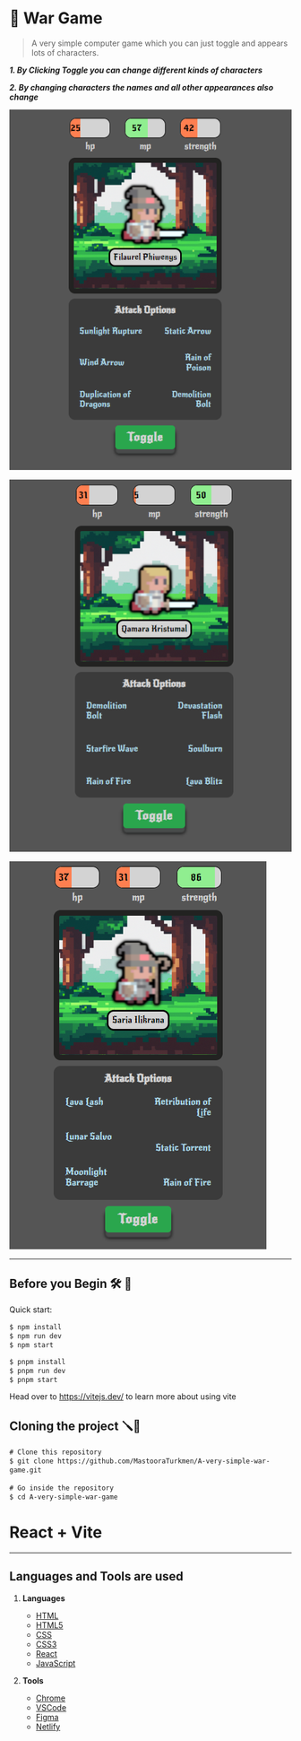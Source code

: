# 🥷 War Game

> A very simple computer game which you can just toggle and appears lots of characters.

**_1. By Clicking Toggle you can change different kinds of characters_**

**_2. By changing characters the names and all other appearances also change_**

![Alt text](./screenshots/charactor-1.png)

![Alt text](./screenshots/charactor-2.png)

![Alt text](./screenshots/charactor-3.png)

-----



## Before you Begin 🛠 🔨


Quick start:

```
$ npm install
$ npm run dev
$ npm start

```

```
$ pnpm install
$ pnpm run dev
$ pnpm start

```

Head over to https://vitejs.dev/ to learn more about using vite


## Cloning the project 🪛🔨

```
# Clone this repository
$ git clone https://github.com/MastooraTurkmen/A-very-simple-war-game.git

# Go inside the repository
$ cd A-very-simple-war-game
```

# React + Vite



-----



## Languages and Tools are used

1. **Languages**
    + [HTML](https://github.com/topics/html)
    + [HTML5](https://github.com/topics/html5)
    + [CSS](https://github.com/topics/css)
    + [CSS3](https://github.com/topics/css3)
    + [React](https://github.com/topics/react)
    + [JavaScript](https://github.com/topics/javascript)

2. **Tools** 
    + [Chrome](https://github.com/topics/chrome)
    + [VSCode](https://github.com/topics/vscode)
    + [Figma](https://github.com/topics/figma)
    + [Netlify](https://github.com/topics/netlify)
